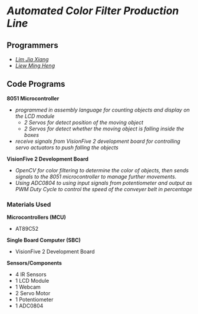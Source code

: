 # _Automated Color Filter Production Line_

## Programmers
- _[Lim Jia Xiang](https://github.com/MrJs-57)_
- _[Liew Ming Heng](https://github.com/MH-Electronic)_

## Code Programs
**8051 Microcontroller**
- _programmed in assembly language for counting objects and display on the LCD module_
  - _2 Servos for detect position of the moving object_
  - _2 Servos for detect whether the moving object is falling inside the boxes_ 
- _receive signals from VisionFive 2 development board for controlling servo actuators to push falling the objects_

**VisionFive 2 Development Board**
- _OpenCV for color filtering to determine the color of objects, then sends signals to the 8051 microcontroller to manage further movements._
- _Using ADC0804 to using input signals from potentiometer and output as PWM Duty Cycle to control the speed of the conveyer belt in percentage_

### Materials Used
**Microcontrollers (MCU)**
- AT89C52

**Single Board Computer (SBC)**
- VisionFive 2 Development Board

**Sensors/Components**
- 4 IR Sensors
- 1 LCD Module
- 1 Webcam
- 2 Servo Motor
- 1 Potentiometer
- 1 ADC0804

